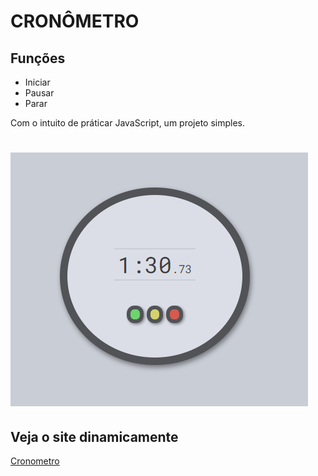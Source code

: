 # CRONÔMETRO

##

## Funções

- Iniciar
- Pausar
- Parar

Com o intuito de práticar JavaScript, um projeto simples.

<h1 aling="center">
    <img alt="cronômetro" title="cronômetro" src="./git/cronometro.PNG"/>
</h1>

## Veja o site dinamicamente

<a href="https://vsenvolvedor.github.io/Cronometro/">Cronometro</a>
